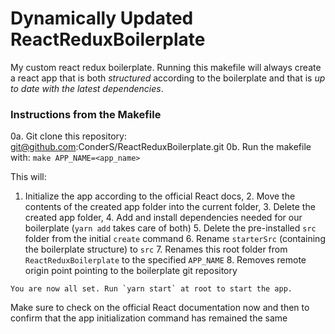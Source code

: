 # Dynamically Updated ReactReduxBoilerplate
My custom react redux boilerplate. Running this makefile will always create a react app that is both *structured* according to the boilerplate and that is *up to date with the latest dependencies*. 

### Instructions from the Makefile
 0a. Git clone this repository:
			git@github.com:ConderS/ReactReduxBoilerplate.git
 0b. Run the makefile with:
			`make APP_NAME=<app_name>`

 This will:
   1. Initialize the app according to the official React docs,
		2. Move the contents of the created app folder into the current folder,
		3. Delete the created app folder,
		4. Add and install dependencies needed for our boilerplate (`yarn add` takes care of both)
		5. Delete the pre-installed `src` folder from the initial `create` command
		6. Rename `starterSrc` (containing the boilerplate structure) to `src`
		7. Renames this root folder from `ReactReduxBoilerplate` to the specified `APP_NAME`
		8. Removes remote origin point pointing to the boilerplate git repository

	You are now all set. Run `yarn start` at root to start the app.

 Make sure to check on the official React documentation now and then to confirm
		that the app initialization command has remained the same
